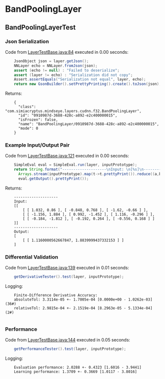 # BandPoolingLayer
## BandPoolingLayerTest
### Json Serialization
Code from [LayerTestBase.java:84](../../../../../../../../../MindsEye/src/test/java/com/simiacryptus/mindseye/layers/LayerTestBase.java#L84) executed in 0.00 seconds: 
```java
    JsonObject json = layer.getJson();
    NNLayer echo = NNLayer.fromJson(json);
    assert (echo != null) : "Failed to deserialize";
    assert (layer != echo) : "Serialization did not copy";
    Assert.assertEquals("Serialization not equal", layer, echo);
    return new GsonBuilder().setPrettyPrinting().create().toJson(json);
```

Returns: 

```
    {
      "class": "com.simiacryptus.mindseye.layers.cudnn.f32.BandPoolingLayer",
      "id": "0910987d-3688-428c-a892-e2c400000015",
      "isFrozen": false,
      "name": "BandPoolingLayer/0910987d-3688-428c-a892-e2c400000015",
      "mode": 0
    }
```



### Example Input/Output Pair
Code from [LayerTestBase.java:121](../../../../../../../../../MindsEye/src/test/java/com/simiacryptus/mindseye/layers/LayerTestBase.java#L121) executed in 0.00 seconds: 
```java
    SimpleEval eval = SimpleEval.run(layer, inputPrototype);
    return String.format("--------------------\nInput: \n[%s]\n--------------------\nOutput: \n%s",
      Arrays.stream(inputPrototype).map(t->t.prettyPrint()).reduce((a,b)->a+",\n"+b).get(),
      eval.getOutput().prettyPrint());
```

Returns: 

```
    --------------------
    Input: 
    [[
    	[ [ 1.032, 0.86 ], [ -0.848, 0.768 ], [ -1.62, -0.66 ] ],
    	[ [ -1.156, 1.884 ], [ 0.992, -1.452 ], [ 1.116, -0.296 ] ],
    	[ [ -0.184, -1.812 ], [ -0.192, 0.264 ], [ -0.556, 0.168 ] ]
    ]]
    --------------------
    Output: 
    [
    	[ [ 1.1160000562667847, 1.8839999437332153 ] ]
    ]
```



### Differential Validation
Code from [LayerTestBase.java:139](../../../../../../../../../MindsEye/src/test/java/com/simiacryptus/mindseye/layers/LayerTestBase.java#L139) executed in 0.01 seconds: 
```java
    getDerivativeTester().test(layer, inputPrototype);
```
Logging: 
```
    Finite-Difference Derivative Accuracy:
    absoluteTol: 3.3114e-05 +- 1.7005e-04 [0.0000e+00 - 1.0262e-03] (36#)
    relativeTol: 2.9815e-04 +- 2.1519e-04 [8.2963e-05 - 5.1334e-04] (2#)
    
```

### Performance
Code from [LayerTestBase.java:144](../../../../../../../../../MindsEye/src/test/java/com/simiacryptus/mindseye/layers/LayerTestBase.java#L144) executed in 0.05 seconds: 
```java
    getPerformanceTester().test(layer, inputPrototype);
```
Logging: 
```
    Evaluation performance: 2.0288 +- 0.4323 [1.6016 - 3.9441]
    Learning performance: 1.3709 +- 0.3669 [1.0117 - 3.8016]
    
```

